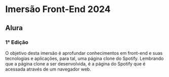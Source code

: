 # Imersão Front-End 2024

## Alura

### 1° Edição

O objetivo desta imersão é aprofundar conhecimentos em front-end e suas tecnologias e aplicações, para tal, uma página clone do Spotify. Lembrando que a página clone a ser desenvolvida, é a página do Spotify que é acessada através de um navegador web.
